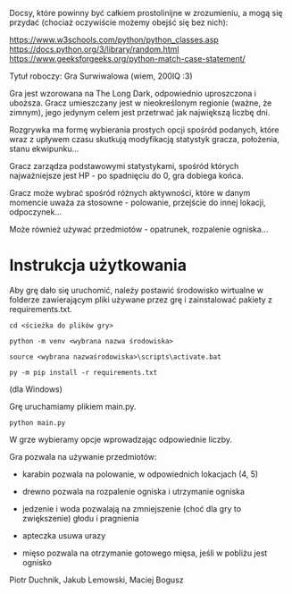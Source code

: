 Docsy, które powinny być całkiem prostolinijne w zrozumieniu, a mogą się przydać (chociaż oczywiście możemy obejść się bez nich):

https://www.w3schools.com/python/python_classes.asp
https://docs.python.org/3/library/random.html
https://www.geeksforgeeks.org/python-match-case-statement/


Tytuł roboczy: Gra Surwiwalowa (wiem, 200IQ :3)

Gra jest wzorowana na The Long Dark, odpowiednio uproszczona i uboższa.
Gracz umieszczany jest w nieokreślonym regionie (ważne, że zimnym),
jego jedynym celem jest przetrwać jak największą liczbę dni.

Rozgrywka ma formę wybierania prostych opcji spośród podanych, które
wraz z upływem czasu skutkują modyfikacją statystyk gracza, położenia,
stanu ekwipunku...

Gracz zarządza podstawowymi statystykami, spośród których najważniejsze
jest HP - po spadnięciu do 0, gra dobiega końca.

Gracz może wybrać spośród różnych aktywności, które w danym momencie
uważa za stosowne - polowanie, przejście do innej lokacji, odpoczynek...

Może również używać przedmiotów - opatrunek, rozpalenie ogniska...

# **Instrukcja użytkowania**

Aby grę dało się uruchomić, należy postawić środowisko wirtualne w folderze
zawierającym pliki używane przez grę i zainstalować pakiety z requirements.txt.

`cd <ścieżka do plików gry>`

`python -m venv <wybrana nazwa środowiska>`

`source <wybrana nazwaśrodowiska>\scripts\activate.bat`

`py -m pip install -r requirements.txt`

(dla Windows)

Grę uruchamiamy plikiem main.py.

`python main.py`

W grze wybieramy opcje wprowadzając odpowiednie liczby.

Gra pozwala na używanie przedmiotów:

- karabin pozwala na polowanie, w odpowiednich lokacjach (4, 5)

- drewno pozwala na rozpalenie ogniska i utrzymanie ogniska

- jedzenie i woda pozwalają na zmniejszenie (choć dla gry to zwiększenie)
głodu i pragnienia

- apteczka usuwa urazy
- mięso pozwala na otrzymanie gotowego mięsa, jeśli w pobliżu jest ognisko

Piotr Duchnik, Jakub Lemowski, Maciej Bogusz

